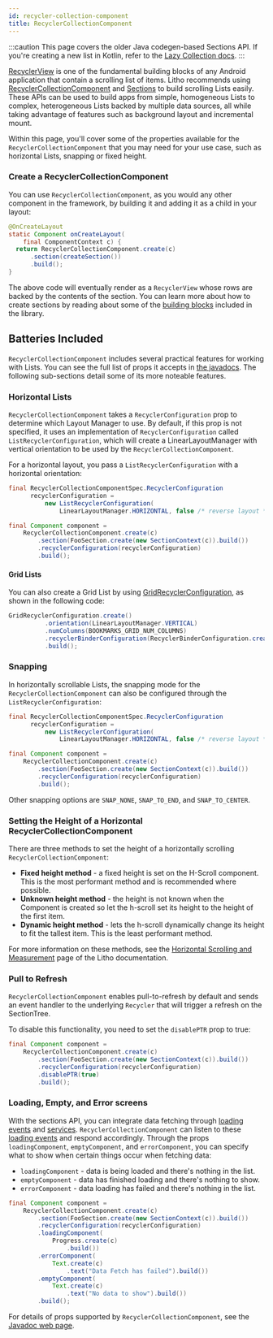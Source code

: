```yaml
---
id: recycler-collection-component
title: RecyclerCollectionComponent
---
```


:::caution
This page covers the older Java codegen-based Sections API. If you're creating a new list in Kotlin, refer to the [Lazy Collection docs](../kotlin/lazycollections/lazycollections.mdx).
:::

[RecyclerView](https://developer.android.com/reference/android/support/v7/widget/RecyclerView.html) is one of the fundamental building blocks of any Android application that contain a scrolling list of items. Litho recommends using [RecyclerCollectionComponent](pathname:///javadoc/com/facebook/litho/sections/widget/RecyclerCollectionComponent.html) and [Sections](start.mdx) to build scrolling Lists easily.  These APIs can be used to build apps from simple, homogeneous Lists to complex, heterogeneous Lists backed by multiple data sources, all while taking advantage of features such as background layout and incremental mount.

Within this page, you'll cover some of the properties available for the `RecyclerCollectionComponent` that you may need for your use case, such as horizontal Lists, snapping or fixed height.

### Create a RecyclerCollectionComponent

You can use `RecyclerCollectionComponent`, as you would any other component in the framework, by building it and adding it as a child in your layout:

```java
@OnCreateLayout
static Component onCreateLayout(
    final ComponentContext c) {
  return RecyclerCollectionComponent.create(c)
      .section(createSection())
      .build();
}
```

The above code will eventually render as a `RecyclerView` whose rows are backed by the contents of the section.
You can learn more about how to create sections by reading about some of the [building blocks](start.mdx) included in the library.

## Batteries Included

`RecyclerCollectionComponent` includes several practical features for working with Lists. You can see the full list of props it accepts in [the javadocs](pathname:///javadoc/com/facebook/litho/sections/widget/RecyclerCollectionComponent.html). The following sub-sections detail some of its more noteable features.

### Horizontal Lists

`RecyclerCollectionComponent` takes a `RecyclerConfiguration` prop to determine which Layout Manager to use. By default, if this prop is not specified, it uses an implementation of `RecyclerConfiguration` called `ListRecyclerConfiguration`, which will create a LinearLayoutManager with vertical orientation to be used by the `RecyclerCollectionComponent`.

For a horizontal layout, you pass a `ListRecyclerConfiguration` with a horizontal orientation:

```java
final RecyclerCollectionComponentSpec.RecyclerConfiguration
      recyclerConfiguration =
          new ListRecyclerConfiguration(
              LinearLayoutManager.HORIZONTAL, false /* reverse layout */);

final Component component =
    RecyclerCollectionComponent.create(c)
        .section(FooSection.create(new SectionContext(c)).build())
        .recyclerConfiguration(recyclerConfiguration)
        .build();
```

#### Grid Lists

You can also create a Grid List by using [GridRecyclerConfiguration](pathname:///javadoc/com/facebook/litho/sections/widget/GridRecyclerConfiguration.html), as shown in the following code:

```java
GridRecyclerConfiguration.create()
          .orientation(LinearLayoutManager.VERTICAL)
          .numColumns(BOOKMARKS_GRID_NUM_COLUMNS)
          .recyclerBinderConfiguration(RecyclerBinderConfiguration.create().build())
          .build();
```

### Snapping

In horizontally scrollable Lists, the snapping mode for the `RecyclerCollectionComponent` can also be configured through the `ListRecyclerConfiguration`:

```java
final RecyclerCollectionComponentSpec.RecyclerConfiguration
      recyclerConfiguration =
          new ListRecyclerConfiguration(
              LinearLayoutManager.HORIZONTAL, false /* reverse layout */, SNAP_TO_START);

final Component component =
    RecyclerCollectionComponent.create(c)
        .section(FooSection.create(new SectionContext(c)).build())
        .recyclerConfiguration(recyclerConfiguration)
        .build();
```

Other snapping options are `SNAP_NONE`, `SNAP_TO_END`, and `SNAP_TO_CENTER`.

### Setting the Height of a Horizontal RecyclerCollectionComponent

There are three methods to set the height of a horizontally scrolling `RecyclerCollectionComponent`:

* **Fixed height method** - a fixed height is set on the H-Scroll component. This is the most performant method and is recommended where possible.
* **Unknown height method** - the height is not known when the Component is created so let the h-scroll set its height to the height of the first item.
* **Dynamic height method** - lets the h-scroll dynamically change its height to fit the tallest item. This is the least performant method.

For more information on these methods, see the [Horizontal Scrolling and Measurement](hscrolls.mdx) page of the Litho documentation.

### Pull to Refresh

`RecyclerCollectionComponent` enables pull-to-refresh by default and sends an event handler to the underlying `Recycler` that will trigger a refresh on the SectionTree.

To disable this functionality, you need to set the `disablePTR` prop to true:

```java
final Component component =
    RecyclerCollectionComponent.create(c)
        .section(FooSection.create(new SectionContext(c)).build())
        .recyclerConfiguration(recyclerConfiguration)
        .disablePTR(true)
        .build();
 ```

### Loading, Empty, and Error screens

With the sections API, you can integrate data fetching through [loading events](../communicating-with-the-ui.md#loadingstate-loadingstate) and [services](services.md).  `RecyclerCollectionComponent` can listen to these [loading events](pathname:///javadoc/com/facebook/litho/sections/LoadingEvent.html) and respond accordingly.  Through the props `loadingComponent`, `emptyComponent`, and `errorComponent`, you can specify what to show when certain things occur when fetching data:

* `loadingComponent` - data is being loaded and there's nothing in the list.
* `emptyComponent` - data has finished loading and there's nothing to show.
* `errorComponent` - data loading has failed and there's nothing in the list.

```java
final Component component =
    RecyclerCollectionComponent.create(c)
        .section(FooSection.create(new SectionContext(c)).build())
        .recyclerConfiguration(recyclerConfiguration)
        .loadingComponent(
            Progress.create(c)
                .build())
        .errorComponent(
            Text.create(c)
                .text("Data Fetch has failed").build())
        .emptyComponent(
            Text.create(c)
                .text("No data to show").build())
        .build();
 ```

For details of props supported by `RecyclerCollectionComponent`, see the [Javadoc web page](pathname:///javadoc/com/facebook/litho/sections/widget/RecyclerCollectionComponent.html).
